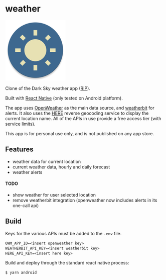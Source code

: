 # weather

![icon](android/app/src/main/res/mipmap-xxxhdpi/ic_launcher_round.png)

Clone of the Dark Sky weather app ([RIP](https://www.androidauthority.com/dark-sky-app-unofficial-1148870/)).


Built with [React Native](https://reactnative.dev/) (only tested on Android platform).

The app uses [OpenWeather](https://openweathermap.org/api/one-call-api) as the main data source, and [weatherbit](https://www.weatherbit.io/api/swaggerui/weather-api-v2#!/Alerts/) for alerts. It also uses the [HERE](https://developer.here.com/documentation/geocoding-search-api/dev_guide/topics/endpoint-reverse-geocode-brief.html) reverse geocoding service to display the current location name. All of the APIs in use provide a free access tier (with service limits). 

This app is for personal use only, and is not published on any app store. 

## Features
- weather data for current location 
- current weather data, hourly and daily forecast
- weather alerts

#### TODO
- show weather for user selected location
- remove weatherbit integration (openweather now includes alerts in its one-call api)

## Build

Keys for the various APIs must be added to the `.env` file.
```
OWM_APP_ID=<insert openweather key>
WEATHERBIT_API_KEY=<insert weatherbit key>
HERE_API_KEY=<insert here key>
```

Build and deploy through the standard react native process:
```
$ yarn android
```
